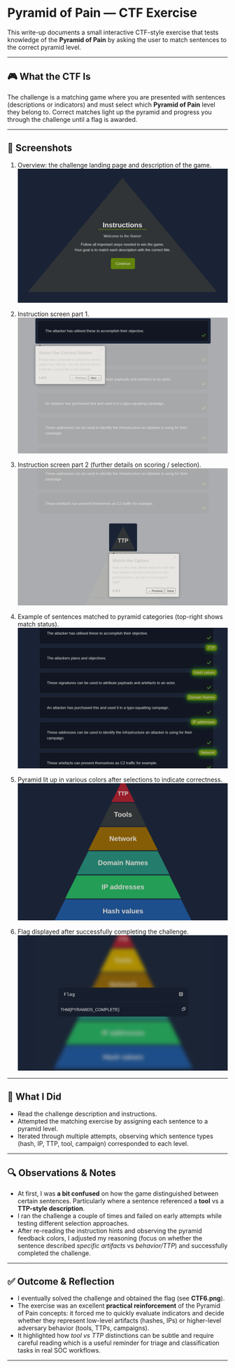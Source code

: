 # Pyramid of Pain — CTF Exercise

This write-up documents a small interactive CTF-style exercise that tests knowledge of the **Pyramid of Pain** by asking the user to match sentences to the correct pyramid level.

---

## 🎮 What the CTF Is
The challenge is a matching game where you are presented with sentences (descriptions or indicators) and must select which **Pyramid of Pain** level they belong to. Correct matches light up the pyramid and progress you through the challenge until a flag is awarded.

---

## 📸 Screenshots
1. Overview: the challenge landing page and description of the game.  
   ![CTF Overview](./screenshots/CTF1.png)

2. Instruction screen part 1.  
   ![Instructions 1](./screenshots/CTF2.png)

3. Instruction screen part 2 (further details on scoring / selection).  
   ![Instructions 2](./screenshots/CTF3.png)

4. Example of sentences matched to pyramid categories (top-right shows match status).  
   ![Matches View](./screenshots/CTF4.png)

5. Pyramid lit up in various colors after selections to indicate correctness.  
   ![Pyramid Feedback](./screenshots/CTF5.png)

6. Flag displayed after successfully completing the challenge.  
   ![Flag](./screenshots/CTF6.png)

---

## 📝 What I Did
- Read the challenge description and instructions.  
- Attempted the matching exercise by assigning each sentence to a pyramid level.  
- Iterated through multiple attempts, observing which sentence types (hash, IP, TTP, tool, campaign) corresponded to each level.

---

## 🔍 Observations & Notes
- At first, I was **a bit confused** on how the game distinguished between certain sentences. Particularly where a sentence referenced a **tool** vs a **TTP-style description**.  
- I ran the challenge a couple of times and failed on early attempts while testing different selection approaches.  
- After re-reading the instruction hints and observing the pyramid feedback colors, I adjusted my reasoning (focus on whether the sentence described *specific artifacts* vs *behavior/TTP*) and successfully completed the challenge.

---

## ✅ Outcome & Reflection
- I eventually solved the challenge and obtained the flag (see **CTF6.png**).  
- The exercise was an excellent **practical reinforcement** of the Pyramid of Pain concepts: it forced me to quickly evaluate indicators and decide whether they represent low-level artifacts (hashes, IPs) or higher-level adversary behavior (tools, TTPs, campaigns).  
- It highlighted how *tool vs TTP* distinctions can be subtle and require careful reading which is a useful reminder for triage and classification tasks in real SOC workflows.

---

